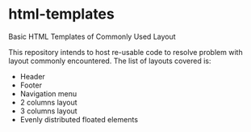 html-templates
==============

Basic HTML Templates of Commonly Used Layout

This repository intends to host re-usable code to resolve problem with layout commonly encountered. The list of layouts covered is:
- Header
- Footer
- Navigation menu
- 2 columns layout
- 3 columns layout
- Evenly distributed floated elements

